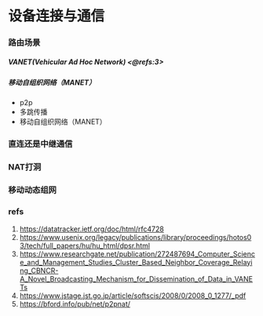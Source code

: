 # 设备连接与通信

### 路由场景

##### VANET(Vehicular Ad Hoc Network) <@refs:3>

##### 移动自组织网络（MANET）

+ p2p
+ 多跳传播
+ 移动自组织网络（MANET）

### 直连还是中继通信

### NAT打洞

### 移动动态组网

### refs

1. https://datatracker.ietf.org/doc/html/rfc4728
2. https://www.usenix.org/legacy/publications/library/proceedings/hotos03/tech/full_papers/hu/hu_html/dpsr.html
3. https://www.researchgate.net/publication/272487694_Computer_Science_and_Management_Studies_Cluster_Based_Neighbor_Coverage_Relaying_CBNCR-A_Novel_Broadcasting_Mechanism_for_Dissemination_of_Data_in_VANETs
4. https://www.jstage.jst.go.jp/article/softscis/2008/0/2008_0_1277/_pdf
5. https://bford.info/pub/net/p2pnat/